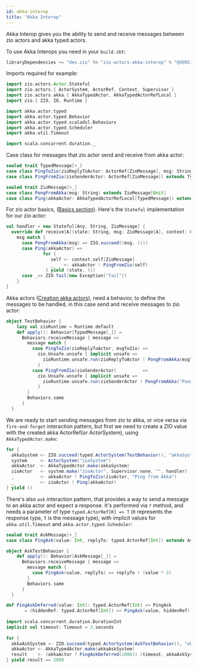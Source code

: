 ```yaml
---
id: akka-interop
title: "Akka Interop"
---
```


Akka Interop gives you the ability to send and receive messages between zio actors and akka typed actors.

To use Akka Interops you need in your `build.sbt`:

```sbt
libraryDependencies += "dev.zio" %% "zio-actors-akka-interop" % "@VERSION@"
```

Imports required for example:

```scala mdoc:silent
import zio.actors.Actor.Stateful
import zio.actors.{ ActorSystem, ActorRef, Context, Supervisor }
import zio.actors.akka.{ AkkaTypedActor, AkkaTypedActorRefLocal }
import zio.{ ZIO, IO, Runtime }

import akka.actor.typed
import akka.actor.typed.Behavior
import akka.actor.typed.scaladsl.Behaviors
import akka.actor.typed.Scheduler
import akka.util.Timeout

import scala.concurrent.duration._
```

Case class for messages that zio actor send and receive from akka actor:

```scala mdoc:silent
sealed trait TypedMessage[+_]
case class PingToZio(zioReplyToActor: ActorRef[ZioMessage], msg: String) extends TypedMessage[Unit]
case class PingFromZio(zioSenderActor: ActorRef[ZioMessage]) extends TypedMessage[Unit]

sealed trait ZioMessage[+_]
case class PongFromAkka(msg: String) extends ZioMessage[Unit]
case class Ping(akkaActor: AkkaTypedActorRefLocal[TypedMessage]) extends ZioMessage[Unit]
```

For zio actor basics, ([Basics section](basics.md#usage)).
Here's the `Stateful` implementation for our zio actor:

```scala mdoc:silent
val handler = new Stateful[Any, String, ZioMessage] {
  override def receive[A](state: String, msg: ZioMessage[A], context: Context): IO[Throwable, (String, A)] =
    msg match {             
      case PongFromAkka(msg) => ZIO.succeed((msg, ()))
      case Ping(akkaActor) =>
              for {
                 self <- context.self[ZioMessage]
                 _    <- akkaActor ! PingFromZio(self)
               } yield (state, ())
      case _=> ZIO.fail(new Exception("fail"))
    }
}
```

Akka actors ([Creation akka actors](https://doc.akka.io/docs/akka/current/typed/actor-lifecycle.html#creating-actors)), 
need a behavior, to define the messages to be handled, in this case send and receive messages to zio actor:
```scala mdoc:silent
object TestBehavior {
    lazy val zioRuntime = Runtime.default
    def apply(): Behavior[TypedMessage[_]] =
      Behaviors.receiveMessage { message =>
        message match {                  
          case PingToZio(zioReplyToActor, msgToZio) => 
            zio.Unsafe.unsafe { implicit unsafe =>
              zioRuntime.unsafe.run(zioReplyToActor ! PongFromAkka(msgToZio))
            }
          case PingFromZio(zioSenderActor)          =>
            zio.Unsafe.unsafe { implicit unsafe => 
              zioRuntime.unsafe.run(zioSenderActor ! PongFromAkka("Pong from Akka"))
            }
        }
        Behaviors.same
      }
  } 
```

We are ready to start sending messages from zio to akka, or vice versa via `fire-and-forget` interaction pattern,
but first we need to create a ZIO value with the created akka ActorRef(or ActorSystem), using `AkkaTypedActor.make`:
```scala mdoc:silent
for {
  akkaSystem <- ZIO.succeed(typed.ActorSystem(TestBehavior(), "akkaSystem"))
  system     <- ActorSystem("zioSystem")
  akkaActor  <- AkkaTypedActor.make(akkaSystem)
  zioActor   <- system.make("zioActor", Supervisor.none, "", handler)
  _          <- akkaActor ! PingToZio(zioActor, "Ping from Akka")
  _          <- zioActor ! Ping(akkaActor)
} yield ()
```

There's also `ask` interaction pattern, that provides a way to send a message to an akka actor and expect a response.
It's performed via `?` method, and needs a parameter of type `typed.ActorRef[R] => T` (`R` represents the response type, 
`T` is the message type), with implicit values for `akka.util.Timeout`  and `akka.actor.typed.Scheduler`:
```scala mdoc:silent
sealed trait AskMessage[+_]
case class PingAsk(value: Int, replyTo: typed.ActorRef[Int]) extends AskMessage[Int]

object AskTestBehavior {
    def apply(): Behavior[AskMessage[_]] =
      Behaviors.receiveMessage { message =>
        message match {
          case PingAsk(value, replyTo) => replyTo ! (value * 2)
        }
        Behaviors.same
      }
  }

def PingAskDeferred(value: Int): typed.ActorRef[Int] => PingAsk 
       = (hiddenRef: typed.ActorRef[Int]) => PingAsk(value, hiddenRef)
       
import scala.concurrent.duration.DurationInt 
implicit val timeout: Timeout = 3.seconds
         
for {
  akkaAskSystem <- ZIO.succeed(typed.ActorSystem(AskTestBehavior(), "akkaSystem"))
  akkaActor <- AkkaTypedActor.make(akkaAskSystem)
  result    <- (akkaActor ? PingAskDeferred(1000)) (timeout, akkaAskSystem.scheduler)
} yield result == 2000
```
